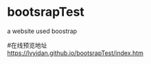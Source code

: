 # bootsrapTest
a website used boostrap

#在线预览地址<br/>
https://lvyidan.github.io/bootsrapTest/index.htm
